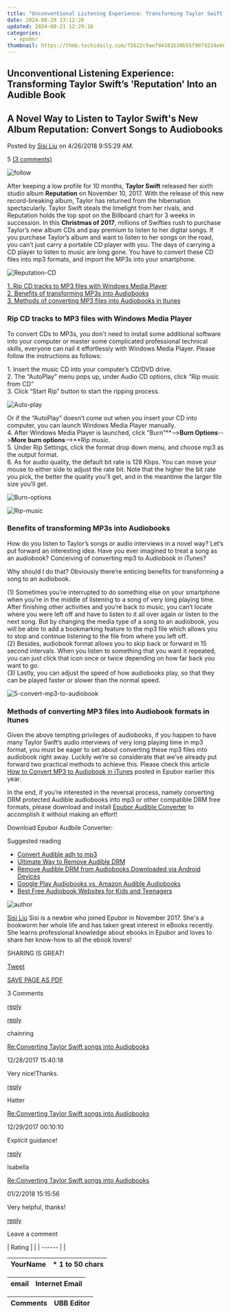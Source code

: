 ```yaml
---
title: "Unconventional Listening Experience: Transforming Taylor Swift’s 'Reputation' Into an Audible Book"
date: 2024-08-20 13:12:26
updated: 2024-08-21 12:29:16
categories:
  - epubor
thumbnail: https://thmb.techidaily.com/75622c9aef94101b38b55f9079234e66e622d3109ffec37e17f1d6b6b883339d.jpg
---
```


## Unconventional Listening Experience: Transforming Taylor Swift’s 'Reputation' Into an Audible Book

## A Novel Way to Listen to Taylor Swift's New Album Reputation: Convert Songs to Audiobooks

Posted by [Sisi Liu](https://www.facebook.com/sisi.liu.737) on 4/26/2018 9:55:29 AM.

5 [(3 comments)](http://www.epubor.com/#comment-area) 



![follow](http://www.epubor.com/images/follow.png)

After keeping a low profile for 10 months, **Taylor Swift** released her sixth studio album **Reputation** on November 10, 2017\. With the release of this new record-breaking album, Taylor has returned from the hibernation spectacularly. Taylor Swift steals the limelight from her rivals, and Reputation holds the top spot on the Billboard chart for 3 weeks in succession. In this **Christmas of 2017**, millions of Swifties rush to purchase Taylor’s new album CDs and pay premium to listen to her digital songs. If you purchase Taylor’s album and want to listen to her songs on the road, you can’t just carry a portable CD player with you. The days of carrying a CD player to listen to music are long gone. You have to convert these CD files into mp3 formats, and import the MP3s into your smartphone. 

![Reputation-CD](http://www.epubor.com/images/uppic/1-Reputation-CD.jpg)

[1\. Rip CD tracks to MP3 files with Windows Media Player](https://tools.techidaily.com/epubor/products/)  
[2\. Benefits of transforming MP3s into Audiobooks](https://tools.techidaily.com/epubor/products/)  
[3\. Methods of converting MP3 files into Audiobooks in Itunes](https://tools.techidaily.com/epubor/products/)

### Rip CD tracks to MP3 files with Windows Media Player

 To convert CDs to MP3s, you don't need to install some additional software into your computer or master some complicated professional technical skills, everyone can nail it effortlessly with Windows Media Player. Please follow the instructions as follows:

1\. Insert the music CD into your computer’s CD/DVD drive.  
2\. The “AutoPlay” menu pops up, under Audio CD options, click “Rip music from CD”   
3\. Click “Start Rip” button to start the ripping process.

![Auto-play](http://www.epubor.com/images/uppic/2-Auto-play.jpg)

Or if the “AutoPlay” doesn’t come out when you insert your CD into computer, you can launch Windows Media Player manually.   
4\. After Windows Media Player is launched, click “Burn”**\-->**Burn Options**\-->**More burn options**\-->**Rip music.  
5\. Under Rip Settings, click the format drop down menu, and choose mp3 as the output format.  
6\. As for audio quality, the default bit rate is 128 Kbps. You can move your mouse to either side to adjust the rate bit. Note that the higher the bit rate you pick, the better the quality you'll get, and in the meantime the larger file size you’ll get.

![Burn-options](http://www.epubor.com/images/uppic/3-Burn-options.png)

![Rip-music](http://www.epubor.com/images/uppic/4-Rip-music.png)

### Benefits of transforming MP3s into Audiobooks

How do you listen to Taylor’s songs or audio interviews in a novel way? Let’s put forward an interesting idea. Have you ever imagined to treat a song as an audiobook? Conceiving of converting mp3 to Audiobook in iTunes?

Why should I do that? Obviously there’re enticing benefits for transforming a song to an audiobook.

(1) Sometimes you’re interrupted to do something else on your smartphone when you’re in the middle of listening to a song of very long playing time. After finishing other activities and you’re back to music, you can’t locate where you were left off and have to listen to it all over again or listen to the next song. But by changing the media type of a song to an audiobook, you will be able to add a bookmarking feature to the mp3 file which allows you to stop and continue listening to the file from where you left off.   
(2) Besides, audiobook format allows you to skip back or forward in 15 second intervals. When you listen to something that you want it repeated, you can just click that icon once or twice depending on how far back you want to go.   
(3) Lastly, you can adjust the speed of how audiobooks play, so that they can be played faster or slower than the normal speed.

![5-convert-mp3-to-audiobook](http://www.epubor.com/images/uppic/5-convert-mp3-to-audiobook.jpg) 

### Methods of converting MP3 files into Audiobook formats in Itunes

Given the above tempting privileges of audiobooks, if you happen to have many Taylor Swift’s audio interviews of very long playing time in mp3 format, you must be eager to set about converting these mp3 files into audiobook right away. Luckily we’re so considerate that we’ve already put forward two practical methods to achieve this. Please check this article [How to Convert MP3 to Audiobook in iTunes](https://tools.techidaily.com/epubor/products/) posted in Epubor earlier this year. 

In the end, if you’re interested in the reversal process, namely converting DRM protected Audible audiobooks into mp3 or other compatible DRM free formats, please download and install [Epubor Audible Converter](https://tools.techidaily.com/epubor/audible-converter/) to accomplish it without making an effort!

Download Epubor Audbile Converter:

[](https://tools.techidaily.com/epubor/audible-converter/) [](https://tools.techidaily.com/epubor/audible-converter/) 

Suggested reading

* [Convert Audible adh to mp3](https://tools.techidaily.com/epubor/products/)
* [Ultimate Way to Remove Audible DRM](https://tools.techidaily.com/epubor/ultimate/)
* [Remove Audible DRM from Audiobooks Downloaded via Android Devices](https://tools.techidaily.com/epubor/products/)
* [Google Play Audiobooks vs. Amazon Audible Audiobooks](https://tools.techidaily.com/epubor/products/)
* [Best Free Audiobook Websites for Kids and Teenagers](https://tools.techidaily.com/epubor/products/)

![author](http://www.epubor.com/images/uppic/Sisi.png)

[Sisi Liu](https://www.facebook.com/sisi.liu.737) Sisi is a newbie who joined Epubor in November 2017\. She's a bookworm her whole life and has taken great interest in eBooks recently. She learns professional knowledge about ebooks in Epubor and loves to share her know-how to all the ebook lovers!

SHARING IS GREAT!

[Tweet](https://twitter.com/share) 

[SAVE PAGE AS PDF](https://tools.techidaily.com/epubor/products/) 



3 Comments

[reply](https://tools.techidaily.com/epubor/products/) 

[reply](https://tools.techidaily.com/epubor/products/) 

chainring

[Re:Converting Taylor Swift songs into Audiobooks](https://tools.techidaily.com/epubor/products/)

12/28/2017 15:40:18

Very nice!Thanks.

[reply](https://tools.techidaily.com/epubor/products/) 

Hatter

[Re:Converting Taylor Swift songs into Audiobooks](https://tools.techidaily.com/epubor/products/)

12/29/2017 00:10:10

Explicit guidance!

[reply](https://tools.techidaily.com/epubor/products/) 

Isabella

[Re:Converting Taylor Swift songs into Audiobooks](https://tools.techidaily.com/epubor/products/)

01/2/2018 15:15:56

Very helpful, thanks!

[reply](https://tools.techidaily.com/epubor/products/) 

Leave a comment

| Rating |  |
| ------ |  |

| YourName | \*  1 to 50 chars |
| -------- | ----------------- |

| email | Internet Email |
| ----- | -------------- |

| Comments | UBB Editor |
| -------- | ---------- |

<ins class="adsbygoogle"
     style="display:block"
     data-ad-format="autorelaxed"
     data-ad-client="ca-pub-7571918770474297"
     data-ad-slot="1223367746"></ins>



<ins class="adsbygoogle"
     style="display:block"
     data-ad-client="ca-pub-7571918770474297"
     data-ad-slot="8358498916"
     data-ad-format="auto"
     data-full-width-responsive="true"></ins>
